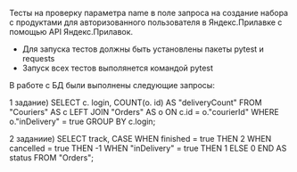 Тесты на проверку параметра name в поле запроса на создание набора с продуктами для авторизованного пользователя в Яндекс.Прилавке с помощью API Яндекс.Прилавок.
- Для запуска тестов должны быть установлены пакеты pytest и requests
- Запуск всех тестов выполянется командой pytest

В работе с БД были выполнены следующие запросы: 

1 задание) SELECT c. login, COUNT(o. id) AS "deliveryCount" FROM "Couriers" AS c LEFT JOIN "Orders" AS o ON c.id = o."courierId" WHERE o."inDelivery" = true GROUP BY c.login;

2 заданиие) SELECT track, CASE WHEN finished = true THEN 2 WHEN cancelled = true THEN -1 WHEN "inDelivery" = true THEN 1 ELSE 0 END AS status FROM "Orders";
